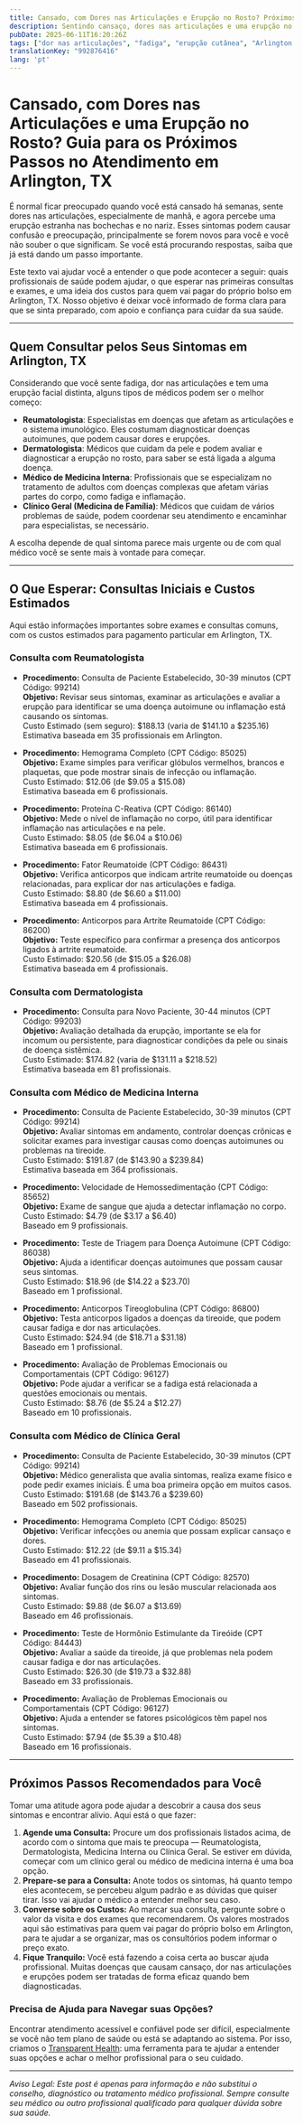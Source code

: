 ```yaml
---
title: Cansado, com Dores nas Articulações e Erupção no Rosto? Próximos Passos para Cuidar da Sua Saúde em Arlington, TX  
description: Sentindo cansaço, dores nas articulações e uma erupção no rosto? Saiba a quem procurar e os custos iniciais para atendimento em Arlington, TX.  
pubDate: 2025-06-11T16:20:26Z
tags: ["dor nas articulações", "fadiga", "erupção cutânea", "Arlington TX", "reumatologia", "dermatologia", "clínica geral", "medicina interna", "custos de saúde"]
translationKey: "992876416"
lang: 'pt'
---
```


# Cansado, com Dores nas Articulações e uma Erupção no Rosto? Guia para os Próximos Passos no Atendimento em Arlington, TX

É normal ficar preocupado quando você está cansado há semanas, sente dores nas articulações, especialmente de manhã, e agora percebe uma erupção estranha nas bochechas e no nariz. Esses sintomas podem causar confusão e preocupação, principalmente se forem novos para você e você não souber o que significam. Se você está procurando respostas, saiba que já está dando um passo importante.

Este texto vai ajudar você a entender o que pode acontecer a seguir: quais profissionais de saúde podem ajudar, o que esperar nas primeiras consultas e exames, e uma ideia dos custos para quem vai pagar do próprio bolso em Arlington, TX. Nosso objetivo é deixar você informado de forma clara para que se sinta preparado, com apoio e confiança para cuidar da sua saúde.

---

## Quem Consultar pelos Seus Sintomas em Arlington, TX

Considerando que você sente fadiga, dor nas articulações e tem uma erupção facial distinta, alguns tipos de médicos podem ser o melhor começo:

- **Reumatologista**: Especialistas em doenças que afetam as articulações e o sistema imunológico. Eles costumam diagnosticar doenças autoimunes, que podem causar dores e erupções.
- **Dermatologista**: Médicos que cuidam da pele e podem avaliar e diagnosticar a erupção no rosto, para saber se está ligada a alguma doença.
- **Médico de Medicina Interna**: Profissionais que se especializam no tratamento de adultos com doenças complexas que afetam várias partes do corpo, como fadiga e inflamação.
- **Clínico Geral (Medicina de Família)**: Médicos que cuidam de vários problemas de saúde, podem coordenar seu atendimento e encaminhar para especialistas, se necessário.

A escolha depende de qual sintoma parece mais urgente ou de com qual médico você se sente mais à vontade para começar.

---

## O Que Esperar: Consultas Iniciais e Custos Estimados

Aqui estão informações importantes sobre exames e consultas comuns, com os custos estimados para pagamento particular em Arlington, TX.

### Consulta com Reumatologista

- **Procedimento:** Consulta de Paciente Estabelecido, 30-39 minutos (CPT Código: 99214)  
  **Objetivo:** Revisar seus sintomas, examinar as articulações e avaliar a erupção para identificar se uma doença autoimune ou inflamação está causando os sintomas.  
  Custo Estimado (sem seguro): $188.13 (varia de $141.10 a $235.16)  
  Estimativa baseada em 35 profissionais em Arlington.

- **Procedimento:** Hemograma Completo (CPT Código: 85025)  
  **Objetivo:** Exame simples para verificar glóbulos vermelhos, brancos e plaquetas, que pode mostrar sinais de infecção ou inflamação.  
  Custo Estimado: $12.06 (de $9.05 a $15.08)  
  Estimativa baseada em 6 profissionais.

- **Procedimento:** Proteína C-Reativa (CPT Código: 86140)  
  **Objetivo:** Mede o nível de inflamação no corpo, útil para identificar inflamação nas articulações e na pele.  
  Custo Estimado: $8.05 (de $6.04 a $10.06)  
  Estimativa baseada em 6 profissionais.

- **Procedimento:** Fator Reumatoide (CPT Código: 86431)  
  **Objetivo:** Verifica anticorpos que indicam artrite reumatoide ou doenças relacionadas, para explicar dor nas articulações e fadiga.  
  Custo Estimado: $8.80 (de $6.60 a $11.00)  
  Estimativa baseada em 4 profissionais.

- **Procedimento:** Anticorpos para Artrite Reumatoide (CPT Código: 86200)  
  **Objetivo:** Teste específico para confirmar a presença dos anticorpos ligados à artrite reumatoide.  
  Custo Estimado: $20.56 (de $15.05 a $26.08)  
  Estimativa baseada em 4 profissionais.

### Consulta com Dermatologista

- **Procedimento:** Consulta para Novo Paciente, 30-44 minutos (CPT Código: 99203)  
  **Objetivo:** Avaliação detalhada da erupção, importante se ela for incomum ou persistente, para diagnosticar condições da pele ou sinais de doença sistêmica.  
  Custo Estimado: $174.82 (varia de $131.11 a $218.52)  
  Estimativa baseada em 81 profissionais.

### Consulta com Médico de Medicina Interna

- **Procedimento:** Consulta de Paciente Estabelecido, 30-39 minutos (CPT Código: 99214)  
  **Objetivo:** Avaliar sintomas em andamento, controlar doenças crônicas e solicitar exames para investigar causas como doenças autoimunes ou problemas na tireoide.  
  Custo Estimado: $191.87 (de $143.90 a $239.84)  
  Estimativa baseada em 364 profissionais.

- **Procedimento:** Velocidade de Hemossedimentação (CPT Código: 85652)  
  **Objetivo:** Exame de sangue que ajuda a detectar inflamação no corpo.  
  Custo Estimado: $4.79 (de $3.17 a $6.40)  
  Baseado em 9 profissionais.

- **Procedimento:** Teste de Triagem para Doença Autoimune (CPT Código: 86038)  
  **Objetivo:** Ajuda a identificar doenças autoimunes que possam causar seus sintomas.  
  Custo Estimado: $18.96 (de $14.22 a $23.70)  
  Baseado em 1 profissional.

- **Procedimento:** Anticorpos Tireoglobulina (CPT Código: 86800)  
  **Objetivo:** Testa anticorpos ligados a doenças da tireoide, que podem causar fadiga e dor nas articulações.  
  Custo Estimado: $24.94 (de $18.71 a $31.18)  
  Baseado em 1 profissional.

- **Procedimento:** Avaliação de Problemas Emocionais ou Comportamentais (CPT Código: 96127)  
  **Objetivo:** Pode ajudar a verificar se a fadiga está relacionada a questões emocionais ou mentais.  
  Custo Estimado: $8.76 (de $5.24 a $12.27)  
  Baseado em 10 profissionais.

### Consulta com Médico de Clínica Geral

- **Procedimento:** Consulta de Paciente Estabelecido, 30-39 minutos (CPT Código: 99214)  
  **Objetivo:** Médico generalista que avalia sintomas, realiza exame físico e pode pedir exames iniciais. É uma boa primeira opção em muitos casos.  
  Custo Estimado: $191.68 (de $143.76 a $239.60)  
  Baseado em 502 profissionais.

- **Procedimento:** Hemograma Completo (CPT Código: 85025)  
  **Objetivo:** Verificar infecções ou anemia que possam explicar cansaço e dores.  
  Custo Estimado: $12.22 (de $9.11 a $15.34)  
  Baseado em 41 profissionais.

- **Procedimento:** Dosagem de Creatinina (CPT Código: 82570)  
  **Objetivo:** Avaliar função dos rins ou lesão muscular relacionada aos sintomas.  
  Custo Estimado: $9.88 (de $6.07 a $13.69)  
  Baseado em 46 profissionais.

- **Procedimento:** Teste de Hormônio Estimulante da Tireóide (CPT Código: 84443)  
  **Objetivo:** Avaliar a saúde da tireoide, já que problemas nela podem causar fadiga e dor nas articulações.  
  Custo Estimado: $26.30 (de $19.73 a $32.88)  
  Baseado em 33 profissionais.

- **Procedimento:** Avaliação de Problemas Emocionais ou Comportamentais (CPT Código: 96127)  
  **Objetivo:** Ajuda a entender se fatores psicológicos têm papel nos sintomas.  
  Custo Estimado: $7.94 (de $5.39 a $10.48)  
  Baseado em 16 profissionais.

---

## Próximos Passos Recomendados para Você

Tomar uma atitude agora pode ajudar a descobrir a causa dos seus sintomas e encontrar alívio. Aqui está o que fazer:

1. **Agende uma Consulta:** Procure um dos profissionais listados acima, de acordo com o sintoma que mais te preocupa — Reumatologista, Dermatologista, Medicina Interna ou Clínica Geral. Se estiver em dúvida, começar com um clínico geral ou médico de medicina interna é uma boa opção.
2. **Prepare-se para a Consulta:** Anote todos os sintomas, há quanto tempo eles acontecem, se percebeu algum padrão e as dúvidas que quiser tirar. Isso vai ajudar o médico a entender melhor seu caso.
3. **Converse sobre os Custos:** Ao marcar sua consulta, pergunte sobre o valor da visita e dos exames que recomendarem. Os valores mostrados aqui são estimativas para quem vai pagar do próprio bolso em Arlington, para te ajudar a se organizar, mas os consultórios podem informar o preço exato.
4. **Fique Tranquilo:** Você está fazendo a coisa certa ao buscar ajuda profissional. Muitas doenças que causam cansaço, dor nas articulações e erupções podem ser tratadas de forma eficaz quando bem diagnosticadas.

### Precisa de Ajuda para Navegar suas Opções?

Encontrar atendimento acessível e confiável pode ser difícil, especialmente se você não tem plano de saúde ou está se adaptando ao sistema. Por isso, criamos o [Transparent Health](https://transparenthealth.ai): uma ferramenta para te ajudar a entender suas opções e achar o melhor profissional para o seu cuidado.

---

*Aviso Legal: Este post é apenas para informação e não substitui o conselho, diagnóstico ou tratamento médico profissional. Sempre consulte seu médico ou outro profissional qualificado para qualquer dúvida sobre sua saúde.*